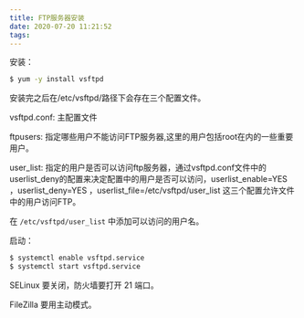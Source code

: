 ```yaml
---
title: FTP服务器安装
date: 2020-07-20 11:21:52
tags:
---
```


安装：

```bash
$ yum -y install vsftpd
```

安装完之后在/etc/vsftpd/路径下会存在三个配置文件。

vsftpd.conf: 主配置文件

ftpusers: 指定哪些用户不能访问FTP服务器,这里的用户包括root在内的一些重要用户。

user_list: 指定的用户是否可以访问ftp服务器，通过vsftpd.conf文件中的userlist_deny的配置来决定配置中的用户是否可以访问，userlist_enable=YES ，userlist_deny=YES ，userlist_file=/etc/vsftpd/user_list 这三个配置允许文件中的用户访问FTP。

在 `/etc/vsftpd/user_list` 中添加可以访问的用户名。 

启动：

```bash
$ systemctl enable vsftpd.service
$ systemctl start vsftpd.service
```

SELinux 要关闭，防火墙要打开 21 端口。

FileZilla 要用主动模式。